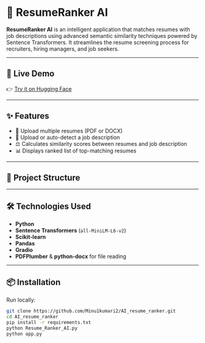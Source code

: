 # 🧠 ResumeRanker AI

**ResumeRanker AI** is an intelligent application that matches resumes with job descriptions using advanced semantic similarity techniques powered by Sentence Transformers. It streamlines the resume screening process for recruiters, hiring managers, and job seekers.

---

## 🚀 Live Demo

👉 [Try it on Hugging Face](https://huggingface.co/spaces/abhisheksingh100/Resume_Rankers_AI)

---

## ✨ Features

- 📄 Upload multiple resumes (PDF or DOCX)
- 📝 Upload or auto-detect a job description
- ⚖️ Calculates similarity scores between resumes and job description
- 📊 Displays ranked list of top-matching resumes

---

## 📁 Project Structure


---

## 🛠️ Technologies Used

- **Python**
- **Sentence Transformers** (`all-MiniLM-L6-v2`)
- **Scikit-learn**
- **Pandas**
- **Gradio**
- **PDFPlumber** & **python-docx** for file reading

---

## 📦 Installation

Run locally:

```bash
git clone https://github.com/Minu1kumari2/AI_resume_ranker.git
cd AI_resume_ranker
pip install -r requirements.txt
python Resume_Ranker_AI.py
python app.py

